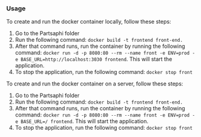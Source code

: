 ### Usage
To create and run the docker container locally, follow these steps:
1. Go to the Partsaphi folder
2. Run the following command: ```docker build -t frontend front-end.```
3. After that command runs, run the container by running the following command: ```docker run -d -p 8080:80 --rm --name front -e ENV=prod -e BASE_URL=http://localhost:3030 frontend```.  This will start the application.
4. To stop the application, run the following command: ```docker stop front```

To create and run the docker container on a server, follow these steps:
1. Go to the Partsaphi folder
2. Run the following command: ```docker build -t frontend front-end.```
3. After that command runs, run the container by running the following command: ```docker run -d -p 8080:80 --rm --name front -e ENV=prod -e BASE_URL=/ frontend```.  This will start the application.
4. To stop the application, run the following command: ```docker stop front```
